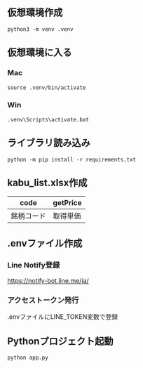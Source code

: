 ## 仮想環境作成
```
python3 -m venv .venv
```

## 仮想環境に入る
### Mac
```
source .venv/bin/activate
```
### Win
```
.venv\Scripts\activate.bat
```

## ライブラリ読み込み
```
python -m pip install -r requirements.txt
```

## kabu_list.xlsx作成

| code | getPrice |
| ---- | ---- |
| 銘柄コード | 取得単価 |

## .envファイル作成

### Line Notify登録
https://notify-bot.line.me/ja/

### アクセストークン発行
.envファイルにLINE_TOKEN変数で登録

## Pythonプロジェクト起動
```
python app.py
```
